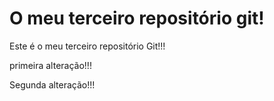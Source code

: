# O meu terceiro repositório git!

Este é o meu terceiro repositório Git!!!

primeira alteração!!!

Segunda alteração!!!